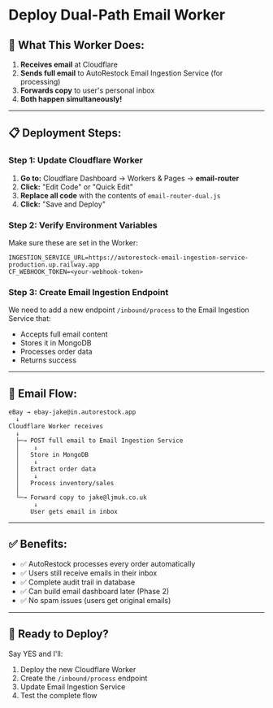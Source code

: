 # Deploy Dual-Path Email Worker

## 🎯 What This Worker Does:

1. **Receives email** at Cloudflare
2. **Sends full email** to AutoRestock Email Ingestion Service (for processing)
3. **Forwards copy** to user's personal inbox
4. **Both happen simultaneously!**

---

## 📋 Deployment Steps:

### Step 1: Update Cloudflare Worker

1. **Go to:** Cloudflare Dashboard → Workers & Pages → **email-router**
2. **Click:** "Edit Code" or "Quick Edit"
3. **Replace all code** with the contents of `email-router-dual.js`
4. **Click:** "Save and Deploy"

### Step 2: Verify Environment Variables

Make sure these are set in the Worker:

```
INGESTION_SERVICE_URL=https://autorestock-email-ingestion-service-production.up.railway.app
CF_WEBHOOK_TOKEN=<your-webhook-token>
```

### Step 3: Create Email Ingestion Endpoint

We need to add a new endpoint `/inbound/process` to the Email Ingestion Service that:
- Accepts full email content
- Stores it in MongoDB
- Processes order data
- Returns success

---

## 🔄 Email Flow:

```
eBay → ebay-jake@in.autorestock.app
  ↓
Cloudflare Worker receives
  ↓
  ├─→ POST full email to Email Ingestion Service
  │    ↓
  │   Store in MongoDB
  │    ↓
  │   Extract order data
  │    ↓
  │   Process inventory/sales
  │
  └─→ Forward copy to jake@ljmuk.co.uk
       ↓
      User gets email in inbox
```

---

## ✅ Benefits:

- ✅ AutoRestock processes every order automatically
- ✅ Users still receive emails in their inbox
- ✅ Complete audit trail in database
- ✅ Can build email dashboard later (Phase 2)
- ✅ No spam issues (users get original emails)

---

## 🚀 Ready to Deploy?

Say YES and I'll:
1. Deploy the new Cloudflare Worker
2. Create the `/inbound/process` endpoint
3. Update Email Ingestion Service
4. Test the complete flow




